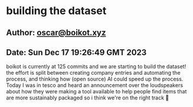 # building the dataset
## Author: oscar@boikot.xyz
## Date: Sun Dec 17 19:26:49 GMT 2023

boikot is currently at 125 commits and we are starting to build the dataset! the effort is split between creating company entries and automating the process, and thinking how (open source) AI could speed up the process. Today I was in tesco and heard an announcement over the loudspeakers about how they were making a tool available to help people find items that are more sustainably packaged so i think we're on the right track 🙏

